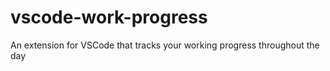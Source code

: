 # vscode-work-progress
An extension for VSCode that tracks your working progress throughout the day
